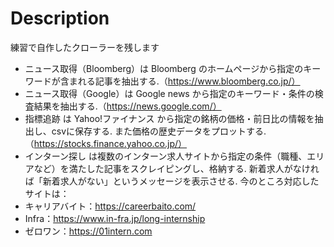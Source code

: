 # Description
練習で自作したクローラーを残します
* ニュース取得（Bloomberg）は Bloomberg のホームページから指定のキーワードが含まれる記事を抽出する.（https://www.bloomberg.co.jp/）
* ニュース取得（Google）は Google news から指定のキーワード・条件の検査結果を抽出する.（https://news.google.com/）
* 指標追跡 は Yahoo!ファイナンス から指定の銘柄の価格・前日比の情報を抽出し、csvに保存する. また価格の歴史データをプロットする.（https://stocks.finance.yahoo.co.jp/）
* インターン探し は複数のインターン求人サイトから指定の条件（職種、エリアなど）を満たした記事をスクレイピングし、格納する. 新着求人がなければ「新着求人がない」というメッセージを表示させる. 今のところ対応したサイトは：
* キャリアバイト：https://careerbaito.com/
* Infra：https://www.in-fra.jp/long-internship
* ゼロワン：https://01intern.com
